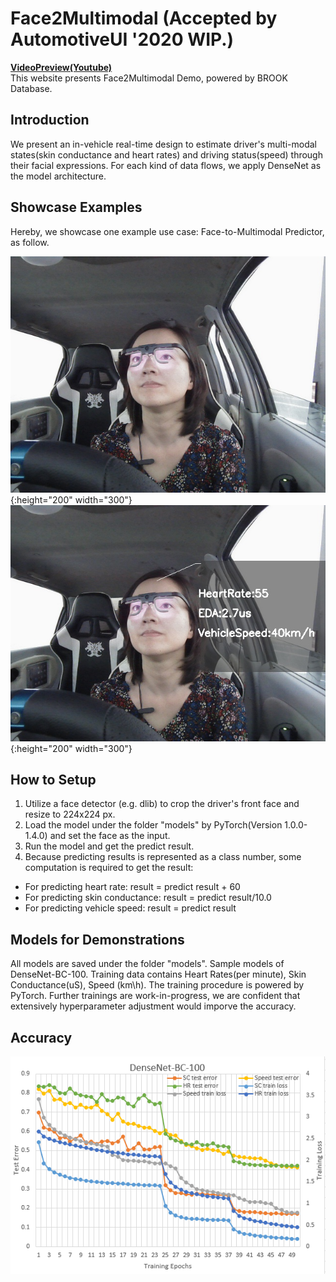 # Face2Multimodal (Accepted by AutomotiveUI '2020 WIP.)

[**VideoPreview(Youtube)**](https://youtu.be/LLYTffMaSGM)  
This website presents Face2Multimodal Demo, powered by BROOK Database.


## Introduction

We present an in-vehicle real-time design to estimate driver's multi-modal states(skin conductance and heart rates) and driving status(speed) through their facial expressions. For each kind of data flows, we apply DenseNet as the model architecture.

## Showcase Examples
Hereby, we showcase one example use case: Face-to-Multimodal Predictor, as follow.

![example](https://raw.githubusercontent.com/unnc-idl-ucc/BROOK/master/figures/facecapture.jpg){:height="200" width="300"}
![predictor](https://raw.githubusercontent.com/unnc-idl-ucc/BROOK/master/figures/Estimator.jpg){:height="200" width="300"}

## How to Setup

1. Utilize a face detector (e.g. dlib) to crop the driver's front face and resize to 224x224 px.
2. Load the model under the folder "models" by PyTorch(Version 1.0.0-1.4.0) and set the face as the input.
3. Run the model and get the predict result.
4. Because predicting results is represented as a class number, some computation is required to get the result:
  * For predicting heart rate: result = predict result + 60
  * For predicting skin conductance: result = predict result/10.0
  * For predicting vehicle speed: result = predict result

   
## Models for Demonstrations

All models are saved under the folder "models". Sample models of DenseNet-BC-100. Training data contains Heart Rates(per minute), Skin Conductance(uS), Speed (km\h). The training procedure is powered by PyTorch. Further trainings are work-in-progress, we are confident that extensively hyperparameter adjustment would imporve the accuracy.

## Accuracy
![accuracy](https://raw.githubusercontent.com/unnc-idl-ucc/BROOK/master/figures/Accuracy.png)
